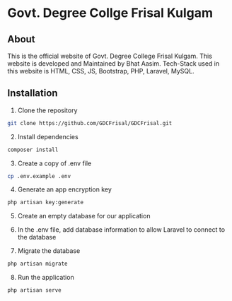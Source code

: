 # Govt. Degree Collge Frisal Kulgam

## About
This is the official website of Govt. Degree College Frisal Kulgam. This website is developed and Maintained by Bhat Aasim. Tech-Stack used in this website is HTML, CSS, JS, Bootstrap, PHP, Laravel, MySQL.

## Installation
1. Clone the repository
```bash
git clone https://github.com/GDCFrisal/GDCFrisal.git
```
2. Install dependencies
```bash
composer install
```
3. Create a copy of .env file
```bash
cp .env.example .env
```
4. Generate an app encryption key
```bash
php artisan key:generate
```
5. Create an empty database for our application

6. In the .env file, add database information to allow Laravel to connect to the database

7. Migrate the database
```bash
php artisan migrate
```

8. Run the application
```bash
php artisan serve
```
